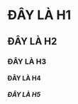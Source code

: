 <!-- DÙNG CHO HEADING -->
<!-- Sử dụng # trước tiêu đề để đánh dấu Heading, số kí tự # sẽ tương ứng với các cấp Heading khác nhau từ 1 đến 6. -->

# ĐÂY LÀ H1

## ĐÂY LÀ H2

### ĐÂY LÀ H3

#### ĐÂY LÀ H4

##### ĐÂY LÀ H5
